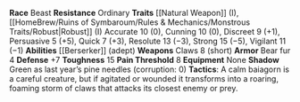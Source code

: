 **Race** Beast
**Resistance** Ordinary 
**Traits** [[Natural Weapon]] (I), [[HomeBrew/Ruins of Symbaroum/Rules & Mechanics/Monstrous Traits/Robust|Robust]] (I)
Accurate 10 (0), Cunning 10 (0), Discreet 9 (+1), Persuasive 5 (+5), Quick 7 (+3), Resolute 13 (−3), Strong 15 (−5), Vigilant 11 (−1) 
**Abilities** [[Berserker]] (adept) 
**Weapons** Claws 8 (short) 
**Armor** Bear fur 4 
**Defense** +7 
**Toughness** 15 
**Pain Threshold** 8 
**Equipment** None 
**Shadow** Green as last year’s pine needles (corruption: 0) 
**Tactics**: A calm baiagorn is a careful creature, but if agitated or wounded it transforms into a roaring, foaming storm of claws that attacks its closest enemy or prey.
